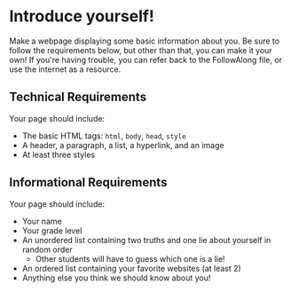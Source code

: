 # Introduce yourself!
Make a webpage displaying some basic information about you. Be sure to follow the requirements below, but other than that, you can make it your own! If you're having trouble, you can refer back to the FollowAlong file, or use the internet as a resource.

## Technical Requirements
Your page should include:
- The basic HTML tags: `html`, `body`, `head`, `style`
- A header, a paragraph, a list, a hyperlink, and an image
- At least three styles

## Informational Requirements
Your page should include:
- Your name
- Your grade level
- An unordered list containing two truths and one lie about yourself in random order
    - Other students will have to guess which one is a lie!
- An ordered list containing your favorite websites (at least 2)
- Anything else you think we should know about you!